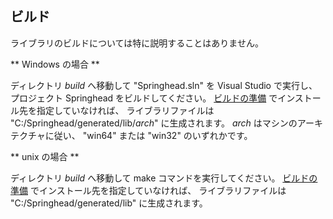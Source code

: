 ## ビルド

ライブラリのビルドについては特に説明することはありません。

** Windows の場合 **

ディレクトリ *build* へ移動して "Springhead.sln" を Visual Studio で実行し、
プロジェクト Springhead をビルドしてください。
[ビルドの準備](/install/Preparation.md#install) でインストール先を指定していなければ、
ライブラリファイルは "C:/Springhead/generated/lib/*arch*" に生成されます。
*arch* はマシンのアーキテクチャに従い、
"win64" または "win32" のいずれかです。

** unix の場合 **

ディレクトリ *build* へ移動して make コマンドを実行してください。
[ビルドの準備](/install/Preparation.md#install) でインストール先を指定していなければ、
ライブラリファイルは "C:/Springhead/generated/lib" に生成されます。

